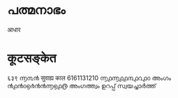# പത്മനാഭം
आधार
# कूटसङ्केत
६३९ ൬൩൯
सुवाह्य काल
6161131210 ൬൧൬൧൧൩൧൨൧൦
അംഗം ൯൧൯൦൭൪൯൯൬൭൧൫ 
അംഗത്ത്വം ഉറപ്പ് സ്വയച്ചാർത്ത്

